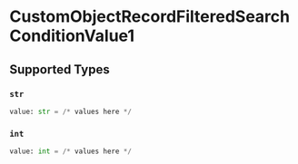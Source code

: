 # CustomObjectRecordFilteredSearchConditionValue1


## Supported Types

### `str`

```python
value: str = /* values here */
```

### `int`

```python
value: int = /* values here */
```

